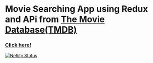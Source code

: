 <h1>Movie Searching App using Redux and APi from <a href="https://www.themoviedb.org/">The Movie Database(TMDB)</a></h1>
<a href="https://prehm-movie-app.netlify.app"><h3>Click here!</h3></a>

[![Netlify Status](https://api.netlify.com/api/v1/badges/dad61f1f-b4e7-44f1-a4de-3e13e5f3cf9f/deploy-status)](https://app.netlify.com/sites/prehm-movie-app/deploys)
